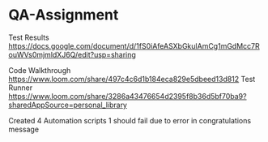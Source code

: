 # QA-Assignment
Test Results
https://docs.google.com/document/d/1fS0iAfeASXbGkulAmCg1mGdMcc7RouWVs0mjmldXJ6Q/edit?usp=sharing

Code Walkthrough
https://www.loom.com/share/497c4c6d1b184eca829e5dbeed13d812
Test Runner
https://www.loom.com/share/3286a43476654d2395f8b36d5bf70ba9?sharedAppSource=personal_library

Created 4 Automation scripts
1 should fail due to error in congratulations message
